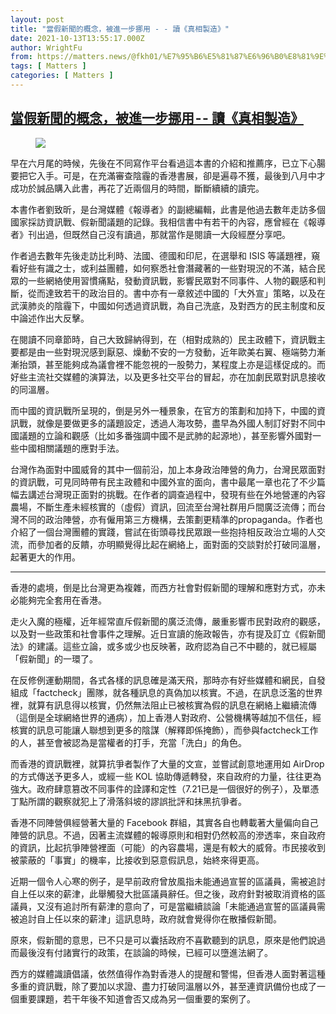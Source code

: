 ```yaml
---
layout: post
title: "當假新聞的概念，被進一步挪用 - - 讀《真相製造》"
date: 2021-10-13T13:55:17.000Z
author: WrightFu
from: https://matters.news/@fkh01/%E7%95%B6%E5%81%87%E6%96%B0%E8%81%9E%E7%9A%84%E6%A6%82%E5%BF%B5-%E8%A2%AB%E9%80%B2%E4%B8%80%E6%AD%A5%E6%8C%AA%E7%94%A8-%E8%AE%80-%E7%9C%9F%E7%9B%B8%E8%A3%BD%E9%80%A0-bafyreifcciqgfl3zhfqhchc2znbnprbxgcnpdant56plelollpoe7nnthu
tags: [ Matters ]
categories: [ Matters ]
---
```

<!--1634133317000-->
[當假新聞的概念，被進一步挪用 - - 讀《真相製造》](https://matters.news/@fkh01/%E7%95%B6%E5%81%87%E6%96%B0%E8%81%9E%E7%9A%84%E6%A6%82%E5%BF%B5-%E8%A2%AB%E9%80%B2%E4%B8%80%E6%AD%A5%E6%8C%AA%E7%94%A8-%E8%AE%80-%E7%9C%9F%E7%9B%B8%E8%A3%BD%E9%80%A0-bafyreifcciqgfl3zhfqhchc2znbnprbxgcnpdant56plelollpoe7nnthu)
------

<div>
<figure class="image"><img src="https://assets.matters.news/embed/a0c6e3d8-e572-4cfc-abf1-85f2113f7e8d.jpeg" data-asset-id="a0c6e3d8-e572-4cfc-abf1-85f2113f7e8d" referrerpolicy="no-referrer"><figcaption><span></span></figcaption></figure><p>早在六月尾的時候，先後在不同寫作平台看過這本書的介紹和推薦序，已立下心腸要把它入手。可是，在充滿審查陰霾的香港書展，卻是遍尋不獲，最後到八月中才成功於誠品購入此書，再花了近兩個月的時間，斷斷續續的讀完。</p><p>本書作者劉致昕，是台灣媒體《報導者》的副總編輯，此書是他過去數年走訪多個國家採訪資訊戰、假新聞議題的記錄。我相信書中有若干的內容，應曾經在《報導者》刊出過，但既然自己沒有讀過，那就當作是閱讀一大段經歷分享吧。</p><p>作者過去數年先後走訪比利時、法國、德國和印尼，在選舉和 ISIS 等議題裡，窺看好些有識之士，或利益團體，如何察悉社會潛藏著的一些對現況的不滿，結合民眾的一些網絡使用習慣痛點，發動資訊戰，影響民眾對不同事件、人物的觀感和判斷，從而達致若干的政治目的。書中亦有一章敘述中國的「大外宣」策略，以及在武漢肺炎的陰霾下，中國如何透過資訊戰，為自己洗底，及對西方的民主制度和反中論述作出大反擊。</p><p>在閱讀不同章節時，自己大致歸納得到，在（相對成熟的）民主政體下，資訊戰主要都是由一些對現況感到厭惡、燥動不安的一方發動，近年歐美右翼、極端勢力漸漸抬頭，甚至能夠成為議會裡不能忽視的一股勢力，某程度上亦是這樣促成的。而好些主流社交媒體的演算法，以及更多社交平台的冒起，亦在加劇民眾對訊息接收的同溫層。</p><p>而中國的資訊戰所呈現的，倒是另外一種景象，在官方的策劃和加持下，中國的資訊戰，就像是要做更多的議題設定，透過人海攻勢，盡早為外國人制訂好對不同中國議題的立論和觀感（比如多番強調中國不是武肺的起源地），甚至影響外國對一些中國相關議題的應對手法。</p><p>台灣作為面對中國威脅的其中一個前沿，加上本身政治陣營的角力，台灣民眾面對的資訊戰，可見同時帶有民主政體和中國外宣的面向，書中最尾一章也花了不少篇幅去講述台灣現正面對的挑戰。在作者的調查過程中，發現有些在外地營運的內容農場，不斷生產未經核實的（虛假）資訊，回流至台灣社群用戶間廣泛流傳；而台灣不同的政治陣營，亦有僱用第三方機構，去策劃更精準的propaganda。作者也介紹了一個台灣團體的實踐，嘗試在街頭尋找民眾跟一些抱持相反政治立場的人交流，而參加者的反饋，亦明顯覺得比起在網絡上，面對面的交談對於打破同溫層，起著更大的作用。</p><hr><p>香港的處境，倒是比台灣更為複雜，而西方社會對假新聞的理解和應對方式，亦未必能夠完全套用在香港。</p><p>走火入魔的極權，近年經常直斥假新聞的廣泛流傳，嚴重影響市民對政府的觀感，以及對一些政策和社會事件之理解。近日宣讀的施政報告，亦有提及訂立《假新聞法》的建議。這些立論，或多或少也反映著，政府認為自己不中聽的，就已經屬「假新聞」的一環了。</p><p>在反修例運動期間，各式各樣的訊息確是滿天飛，那時亦有好些媒體和網民，自發組成「factcheck」團隊，就各種訊息的真偽加以核實。不過，在訊息泛濫的世界裡，就算有訊息得以核實，仍然無法阻止已被核實為假的訊息在網絡上繼續流傳（這倒是全球網絡世界的通病），加上香港人對政府、公營機構等越加不信任，經核實的訊息可能讓人聯想到更多的陰謀（解釋即係掩飾），而參與factcheck工作的人，甚至會被認為是當權者的打手，充當「洗白」的角色。</p><p>而香港的資訊戰裡，就算抗爭者製作了大量的文宣，並嘗試創意地運用如 AirDrop 的方式傳送予更多人，或經一些 KOL 協助傳遞轉發，來自政府的力量，往往更為強大。政府肆意篡改不同事件的詮譯和定性（7.21已是一個很好的例子），及單憑丁點所謂的觀察就犯上了滑落斜坡的謬誤批評和抹黑抗爭者。</p><p>香港不同陣營俱經營著大量的 Facebook 群組，其實各自也轉載著大量偏向自己陣營的訊息。不過，因著主流媒體的報導原則和相對仍然較高的滲透率，來自政府的資訊，比起抗爭陣營裡面（可能）的內容農場，還是有較大的威脅。市民接收到被蒙蔽的「事實」的機率，比接收到惡意假訊息，始終來得更高。</p><p>近期一個令人心寒的例子，是早前政府曾放風指未能通過宣誓的區議員，需被追討自上任以來的薪津，此舉觸發大批區議員辭任。但之後，政府針對被取消資格的區議員，又沒有追討所有薪津的意向了，可是當繼續談論「未能通過宣誓的區議員需被追討自上任以來的薪津」這訊息時，政府就會覺得你在散播假新聞。</p><p>原來，假新聞的意思，已不只是可以囊括政府不喜歡聽到的訊息，原來是他們說過而最後沒有付諸實行的政策，在談論的時候，已經可以墮進法網了。</p><p>西方的媒體識讀倡議，依然值得作為對香港人的提醒和警惕，但香港人面對著這種多重的資訊戰，除了要加以求證、盡力打破同溫層以外，甚至連資訊備份也成了一個重要課題，若干年後不知道會否又成為另一個重要的案例了。</p>
</div>
